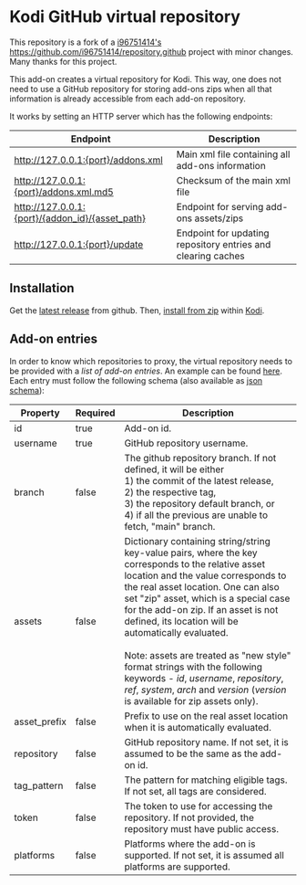 # Kodi GitHub virtual repository

This repository is a fork of a [i96751414's](https://github.com/i96751414) https://github.com/i96751414/repository.github project with minor changes. Many thanks for this project.

This add-on creates a virtual repository for Kodi. This way, one does not need to use a GitHub repository for storing
add-ons zips when all that information is already accessible from each add-on repository.


It works by setting an HTTP server which has the following endpoints:

| Endpoint                                        | Description                                                  |
|-------------------------------------------------|--------------------------------------------------------------|
| http://127.0.0.1:{port}/addons.xml              | Main xml file containing all add-ons information             |
| http://127.0.0.1:{port}/addons.xml.md5          | Checksum of the main xml file                                |
| http://127.0.0.1:{port}/{addon_id}/{asset_path} | Endpoint for serving add-ons assets/zips                     |
| http://127.0.0.1:{port}/update                  | Endpoint for updating repository entries and clearing caches |

## Installation

Get the [latest release](https://github.com/elementumorg/repository.elementumorg/releases/latest) from github.
Then, [install from zip](https://kodi.wiki/view/Add-on_manager#How_to_install_from_a_ZIP_file) within [Kodi](https://kodi.tv/).

## Add-on entries

In order to know which repositories to proxy, the virtual repository needs to be provided with a _list of add-on
entries_.
An example can be found [here](resources/repository.json).
Each entry must follow the following schema (also available as [json schema](resources/repository-schema.json)):

| Property     | Required | Description                                                                                                                                                                                                                                                                                                                                                                                                                                                                                                                             |
|--------------|----------|-----------------------------------------------------------------------------------------------------------------------------------------------------------------------------------------------------------------------------------------------------------------------------------------------------------------------------------------------------------------------------------------------------------------------------------------------------------------------------------------------------------------------------------------|
| id           | true     | Add-on id.                                                                                                                                                                                                                                                                                                                                                                                                                                                                                                                              |
| username     | true     | GitHub repository username.                                                                                                                                                                                                                                                                                                                                                                                                                                                                                                             |
| branch       | false    | The github repository branch. If not defined, it will be either <br>1) the commit of the latest release, <br>2) the respective tag, <br>3) the repository default branch, or <br>4) if all the previous are unable to fetch, "main" branch.                                                                                                                                                                                                                                                                                             |
| assets       | false    | Dictionary containing string/string key-value pairs, where the key corresponds to the relative asset location and the value corresponds to the real asset location. One can also set "zip" asset, which is a special case for the add-on zip. If an asset is not defined, its location will be automatically evaluated.<br><br>Note: assets are treated as "new style" format strings with the following keywords - _id_, _username_, _repository_, _ref_, _system_, _arch_ and _version_ (_version_ is available for zip assets only). |
| asset_prefix | false    | Prefix to use on the real asset location when it is automatically evaluated.                                                                                                                                                                                                                                                                                                                                                                                                                                                            |
| repository   | false    | GitHub repository name. If not set, it is assumed to be the same as the add-on id.                                                                                                                                                                                                                                                                                                                                                                                                                                                      |
| tag_pattern  | false    | The pattern for matching eligible tags. If not set, all tags are considered.                                                                                                                                                                                                                                                                                                                                                                                                                                                            |
| token        | false    | The token to use for accessing the repository. If not provided, the repository must have public access.                                                                                                                                                                                                                                                                                                                                                                                                                                 |
| platforms    | false    | Platforms where the add-on is supported. If not set, it is assumed all platforms are supported.                                                                                                                                                                                                                                                                                                                                                                                                                                         |
